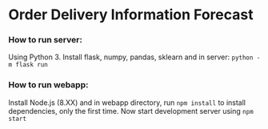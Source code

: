 # Order Delivery Information Forecast

### How to run server:
Using Python 3. Install flask, numpy, pandas, sklearn and in server: `python -m flask run`

### How to run webapp:
Install Node.js (8.XX) and in webapp directory, run `npm install` to install dependencies, only the first time.
Now start development server using `npm start`
